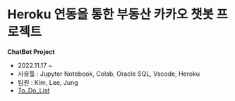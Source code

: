 # Heroku 연동을 통한 부동산 카카오 챗봇 프로젝트
**ChatBot Project**
+ 2022.11.17 ~
+ 사용툴 : Jupyter Notebook, Colab, Oracle SQL, Vscode, Heroku
+ 팀원 : Kim, Lee, Jung
+ [To_Do_List](To_Do_List.md)